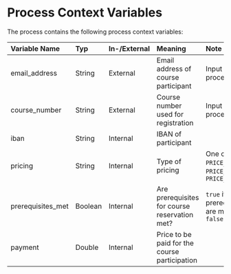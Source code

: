 # Process Context Variables

The process contains the following process context variables:

| Variable Name| Typ | In-/External | Meaning                              | Note                    |
|:-------------|:----|:-------------|:-------------------------------------|:------------------------|
| email_address | String | External | Email address of course participant  | Input for process start |
| course_number | String | External | Course number used for registration  | Input for process start |
| iban          | String | Internal | IBAN of participant |  |
| pricing       | String | Internal | Type of pricing  | One of `FREE`, `PRICE_LEVEL_1`, `PRICE_LEVEL_2`, `PRICE_LEVEL_3`|
| prerequisites_met | Boolean | Internal | Are prerequisites for course reservation met? | `true` if prerequisites are met, else `false` |
| payment      | Double | Internal | Price to be paid for the course participation  |
